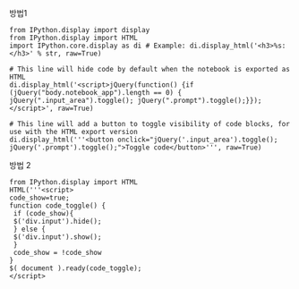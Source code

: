 방법1

    from IPython.display import display
    from IPython.display import HTML
    import IPython.core.display as di # Example: di.display_html('<h3>%s:</h3>' % str, raw=True)

    # This line will hide code by default when the notebook is exported as HTML
    di.display_html('<script>jQuery(function() {if (jQuery("body.notebook_app").length == 0) { jQuery(".input_area").toggle(); jQuery(".prompt").toggle();}});</script>', raw=True)

    # This line will add a button to toggle visibility of code blocks, for use with the HTML export version
    di.display_html('''<button onclick="jQuery('.input_area').toggle(); jQuery('.prompt').toggle();">Toggle code</button>''', raw=True)


방법 2

    from IPython.display import HTML
    HTML('''<script>
    code_show=true; 
    function code_toggle() {
     if (code_show){
     $('div.input').hide();
     } else {
     $('div.input').show();
     }
     code_show = !code_show
    } 
    $( document ).ready(code_toggle);
    </script>